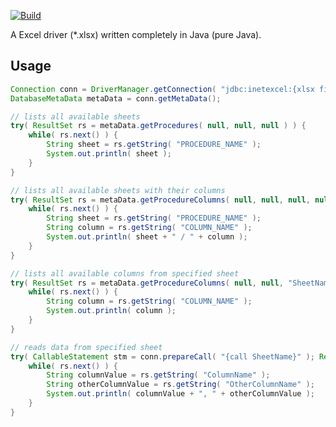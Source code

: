 [![Build](https://github.com/i-net-software/ExcelJConnect/actions/workflows/build.yml/badge.svg)](https://github.com/i-net-software/ExcelJConnect/actions/workflows/build.yml)

A Excel driver (*.xlsx) written completely in Java (pure Java).

## Usage ##

```java
Connection conn = DriverManager.getConnection( "jdbc:inetexcel:{xlsx file}?hasHeaderRow=false" );
DatabaseMetaData metaData = conn.getMetaData();

// lists all available sheets
try( ResultSet rs = metaData.getProcedures( null, null, null ) ) {
	while( rs.next() ) {
		String sheet = rs.getString( "PROCEDURE_NAME" );
		System.out.println( sheet );
	}
}

// lists all available sheets with their columns 
try( ResultSet rs = metaData.getProcedureColumns( null, null, null, null ) ) {
	while( rs.next() ) {
		String sheet = rs.getString( "PROCEDURE_NAME" );
		String column = rs.getString( "COLUMN_NAME" );
		System.out.println( sheet + " / " + column );
	}
}

// lists all available columns from specified sheet
try( ResultSet rs = metaData.getProcedureColumns( null, null, "SheetName", null ) ) {
	while( rs.next() ) {
		String column = rs.getString( "COLUMN_NAME" );
		System.out.println( column );
	}
}

// reads data from specified sheet
try( CallableStatement stm = conn.prepareCall( "{call SheetName}" ); ResultSet rs = stm.executeQuery() ) {
	while( rs.next() ) {
		String columnValue = rs.getString( "ColumnName" );
		String otherColumnValue = rs.getString( "OtherColumnName" );
		System.out.println( columnValue + ", " + otherColumnValue );
	}
}
```
